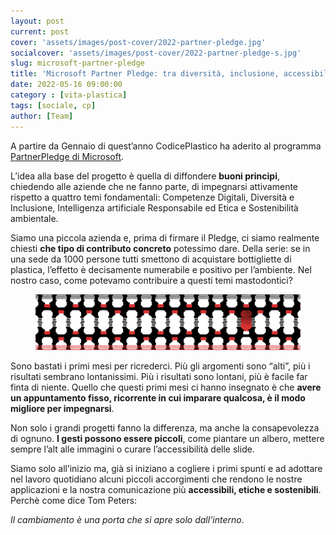 ```yaml
---
layout: post
current: post
cover: 'assets/images/post-cover/2022-partner-pledge.jpg'
socialcover: 'assets/images/post-cover/2022-partner-pledge-s.jpg'
slug: microsoft-partner-pledge
title: 'Microsoft Partner Pledge: tra diversità, inclusione, accessibilità, etica e sostenibilità'
date: 2022-05-16 09:00:00
category : [vita-plastica]
tags: [sociale, cp]
author: [Team]
---
```


A partire da Gennaio di quest’anno CodicePlastico ha aderito al programma [PartnerPledge di Microsoft](https://partner.microsoft.com/it-it/connect/local/it-partner/partner-pledge).

L’idea alla base del progetto è quella di diffondere <strong>buoni principi</strong>, chiedendo alle aziende che ne fanno parte, di impegnarsi attivamente rispetto a quattro temi fondamentali:  Competenze Digitali, Diversità e Inclusione, Intelligenza artificiale Responsabile ed Etica e Sostenibilità ambientale. 

Siamo una piccola azienda e, prima di firmare il Pledge, ci siamo realmente chiesti <strong>che tipo di contributo concreto</strong> potessimo dare. Della serie: se in una sede da 1000 persone tutti smettono di acquistare bottigliette di plastica, l’effetto è decisamente numerabile e positivo per l’ambiente. Nel nostro caso, come potevamo contribuire a questi temi mastodontici?


<figure style="text-align:center"><img src="/assets/images/post-content/pp_l_001.png" alt="retrospettiva vigna" /></figure>

Sono bastati i primi mesi per ricrederci. Più gli argomenti sono “alti”, più i risultati sembrano lontanissimi. Più i risultati sono lontani, più è facile far finta di niente. Quello che questi primi mesi ci hanno insegnato è che <strong>avere un appuntamento fisso, ricorrente in cui imparare qualcosa, è il modo migliore per impegnarsi</strong>.

Non solo i grandi progetti fanno la differenza, ma anche la consapevolezza di ognuno. <strong>I gesti possono essere piccoli</strong>, come piantare un albero, mettere sempre l’alt alle immagini o curare l’accessibilità delle slide. 

Siamo solo all’inizio ma, già si iniziano a cogliere i primi spunti e ad adottare nel lavoro quotidiano alcuni piccoli accorgimenti che rendono le nostre applicazioni e la nostra comunicazione più <strong>accessibili, etiche e sostenibili</strong>. Perchè come dice Tom Peters:

<cite>Il cambiamento è una porta che si apre solo dall’interno</cite>.



